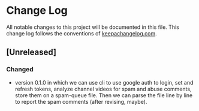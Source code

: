 # Change Log
All notable changes to this project will be documented in this file. This change log follows the conventions of [keepachangelog.com](http://keepachangelog.com/).

## [Unreleased]
### Changed
- version 0.1.0 in which we can use cli to use google auth to login, set and refresh tokens,
  analyze channel videos for spam and abuse comments, store them on a spam-queue file. Then we
  can parse the file line by line to report the spam comments (after revising, maybe).

[0.1.1]: https://github.com/your-name/boot-new-test/compare/0.1.0...0.1.1
